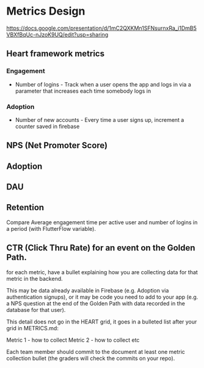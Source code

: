 # Metrics Design

https://docs.google.com/presentation/d/1mC2QXKMn1SFNsurnxRa_i1DmB5VBXfBqUc-nJzoK9UQ/edit?usp=sharing

## Heart framework metrics

### Engagement

* Number of logins - Track when a user opens the app and logs in via a parameter that increases each time somebody logs in

### Adoption

* Number of new accounts - Every time a user signs up, increment a counter saved in firebase











## NPS (Net Promoter Score)

## Adoption

## DAU

## Retention 
Compare Average engagement time per active user and number of logins in a period (with FlutterFlow variable).

## CTR (Click Thru Rate) for an event on the Golden Path. 

 for each metric, have a bullet explaining how you are collecting data for that metric in the backend. 
 
 This may be data already available in Firebase (e.g. Adoption via authentication signups), 
 or it may be code you need to add to your app (e.g. a NPS question at the end of the Golden Path 
 with data recorded in the database for that user). 
 
 This detail does not go in the HEART grid, it goes in a bulleted list after your grid in METRICS.md:

Metric 1 - how to collect
Metric 2 - how to collect
etc

Each team member should commit to the document at least one metric collection bullet (the graders will check the commits on your repo).
